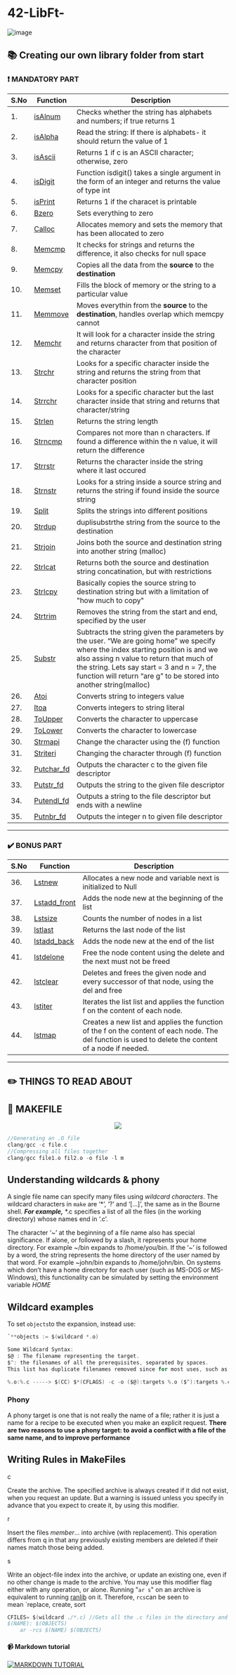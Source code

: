 # 42-LibFt- 
![image](https://user-images.githubusercontent.com/88405217/192701681-4ed74a77-859f-4993-a71f-57328145951c.png)
## :books: Creating our own library folder from start

### :exclamation: MANDATORY PART 
| S.No | **Function** | **Description** | 
|------|----------|-------------|
| 1.| [isAlnum](Libft/ft_isalnum.c) | Checks whether the string has alphabets and numbers; if true returns 1|
| 2.| [isAlpha](Libft/ft_isalpha.c) | Read the string: If there is alphabets- it should return the value of 1 |
| 3.| [isAscii](Libft/ft_isascii.c) | Returns 1 if c is an ASCII character; otherwise, zero |
| 4.| [isDigit](Libft/ft_isdigit.c)| Function isdigit() takes a single argument in the form of an integer and returns the value of type int|
| 5.| [isPrint](Libft/ft_isprint.c)| Returns 1 if the characet is printable| 
| 6.| [Bzero](Libft/ft_bzero.c)| Sets everything to zero |
| 7.| [Calloc](Libft/ft_calloc.c)| Allocates memory and sets the memory that has been allocated to zero|
| 8.| [Memcmp](Libft/ft_cmemcmp.c)| It checks for strings and returns the difference, it also checks for null space|
| 9.| [Memcpy](Libft/ft_memcpy.c)| Copies all the data from the **source** to the **destination** | 
|10.| [Memset](Libft/ft_memset.c)| Fills the block of memory or the string to a particular value |
|11.| [Memmove](Libft/ft_memmove.c) | Moves everythin from the **source** to the **destination**, handles overlap which memcpy cannot |
|12.| [Memchr](Libft/ft_memchr.c) | It will look for a character inside the string and returns character from that position of the character|
|13.| [Strchr](Libft/ft_strchr.c) | Looks for a specific character inside the string and returns the string from that character position | 
|14.| [Strrchr](Libft/ft_strrchr.c) | Looks for a specific character but the last character inside that string and returns that character/string|
|15.| [Strlen](Libft/ft_strlen.c) | Returns the string length | 
|16.| [Strncmp](Libft/ft_strncmp.c)| Compares not more than n characters. If found a difference within the n value, it will return the difference|
|17.| [Strrstr](Libft/ft_strrstr.c)| Returns the character inside the string where it last occured |
|18.| [Strnstr](Libft/ft_strnstr.c)| Looks for a string inside a source string and returns the string if found inside the source string|
|19.| [Split](Libft/ft_split.c) | Splits the strings into different positions| 
|20.| [Strdup](Libft/ft_strdup.c) | duplisubstrthe string from the source to the destination |
|21.| [Strjoin](Libft/ft_strjoin.c) | Joins both the source and destination string into another string (malloc) |
|22.| [Strlcat](Libft/ft_strlcat.c) | Returns both the source and destination string concatination, but with restrictions | 
|23.| [Strlcpy](Libft/ft_strlcpy.c)| Basically copies the source string to destination string but with a limitation of "how much to copy" |
|24.| [Strtrim](Libft/ft_strtrim.c) | Removes the string from the start and end, specified by the user| 
|25.| [Substr](Libft/ft_substr.c) | Subtracts the string given the parameters by the user. “We are going home” we specify where the index starting position is and we also assing n value to return that much of the string. Lets say start = 3 and n = 7, the function will return “are g” to be stored into another string(malloc) |
|26.| [Atoi](Libft/ft_atoi.c)| Converts string to integers value |
|27.| [Itoa](Libft/ft_itoa.c)| Converts integers to string literal |
|28.| [ToUpper](Libft/ft_toupper.c)| Converts the character to uppercase|
|29.| [ToLower](Libft/ft_tolower.c)| Converts the character to lowercase|
|30.| [Strmapi](Libft/ft_strmapi.c)| Change the character using the (f) function|
|31.| [Striteri](Libft/ft_striteri.c)| Changing the character through (f) function|
|32.| [Putchar_fd](Libft/ft_putchar_fd.c)| Outputs the character c to the given file descriptor| 
|33.| [Putstr_fd](Libft/ft_putstr_fd.c)| Outputs the string to the given file descriptor |
|34.| [Putendl_fd](Libft/ft_putendl_fd.c)| Outputs a string to the file descriptor but ends with a newline|
|35.| [Putnbr_fd](Libft/ft_putnbr_fd.c)| Outputs the integer n to given file descriptor 

---
### ✔️ BONUS PART 
| S.No | **Function** | **Description** | 
|------|----------|-------------|
|36. | [Lstnew](Libft/ft_lstnew.c)| Allocates a new node and variable next is initialized to Null| 
|37.| [Lstadd_front](Libft/ft_lstadd_front.c)| Adds the node new at the beginning of the list | 
|38.| [Lstsize](Libft/ft_lstsize.c)| Counts the number of nodes in a list |
|39.| [lstlast](Libft/ft_lstlast.c)| Returns the last node of the list| 
|40.| [lstadd_back](Libft/ft_lstadd_back.c)| Adds the node new at the end of the list |
|41.| [lstdelone](Libft/ft_lstdelone.c)| Free the node content using the delete and the next must not be freed|
|42.| [lstclear](Libft/ft_lstclear.c)| Deletes and frees the given node and every successor of that node, using the del and free|
|43.| [lstiter](Libft/ft_lstiter.c)| Iterates the list list and applies the function f on the content of each node. 
|44.| [lstmap](Libft/ft_lstmap.c)| Creates a new list and applies the function of the f on the content of each node. The del function is used to delete the content of a node if needed.|

--- 
## ✏️ THINGS TO READ ABOUT 

## 📄 MAKEFILE

<p align="center">
<img src= "https://user-images.githubusercontent.com/88405217/184244154-60f36c2b-ecb4-4c91-8044-2444367b03a8.jpg">
</p>

```C
//Generating an .O file 
clang/gcc -c file.c 
//Compressing all files together 
clang/gcc file1.o fil2.o -o file -l m 
```
## Understanding wildcards & phony

A single file name can specify many files using *wildcard characters*. The wildcard characters in `make` are ‘*’, ‘?’ and ‘[…]’, the same as in the Bourne shell. ***For example,*** *.c specifies a list of all the files (in the working directory) whose names end in ‘.c’.

The character ‘~’ at the beginning of a file name also has special significance. If alone, or followed by a slash, it represents your home directory. For example ~/bin expands to /home/you/bin. If the ‘~’ is followed by a word, the string represents the home directory of the user named by that word. For example ~john/bin expands to /home/john/bin. On systems which don’t have a home directory for each user (such as MS-DOS or MS-Windows), this functionality can be simulated by setting the environment variable *HOME*

## Wildcard examples
To set `objects`to the expansion, instead use:

```C
`**objects := $(wildcard *.o)

Some Wildcard Syntax:
$@ : The filename representing the target.
$^: the filenames of all the prerequisites, separated by spaces. 
This list has duplicate filenames removed since for most uses, such as compiling, copying, etc., duplicates are not wanted.

%.o:%.c -----> $(CC) $*(CFLAGS) -c -o ($@):targets %.o ($^):targets %.c
```
### Phony

A phony target is one that is not really the name of a file; rather it is just a name for a recipe to be executed when you make an explicit request. **There are two reasons to use a phony target: to avoid a conflict with a file of the same name, and to improve performance**

## Writing Rules in MakeFiles

c

Create the archive. The specified archive is always created if it did not exist, when you request an update. But a warning is issued unless you specify in advance that you expect to create it, by using this modifier.

r

Insert the files *member*... into archive (with replacement). This operation differs from q in that any previously existing members are deleted if their names match those being added.

s

Write an object-file index into the archive, or update an existing one, even if no other change is made to the archive. You may use this modifier flag either with any operation, or alone. Running "`ar s`" on an archive is equivalent to running [ranlib](http://unixhelp.ed.ac.uk/CGI/man-cgi?ranlib%201) on it.
Therefore, `rcs`can be seen to mean `replace, create, sort

```C
CFILES= $(wildcard ./*.c) //Gets all the .c files in the directory and stores it into the variable called CFILES //
$(NAME): $(OBJECTS)
	ar -rcs $(NAME) $(OBJECTS)
```
#### 📹 Markdown tutorial 
[![MARKDOWN TUTORIAL](http://img.youtube.com/vi/DtGrdB8wQ_8/0.jpg)](https://www.youtube.com/watch?v=DtGrdB8wQ_8)



